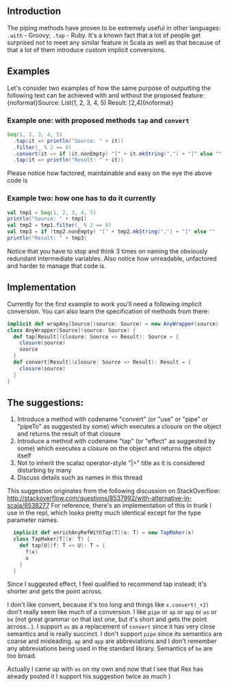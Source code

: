 ## Introduction
The piping methods have proven to be extremely useful in other languages: `.with` - Groovy; `.tap` - Ruby. It's a known fact that a lot of people get surprised not to meet any similar feature in Scala as well as that because of that a lot of them introduce custom implicit conversions.

## Examples
Let's consider two examples of how the same purpose of outputting the following text can be achieved with and without the proposed feature:
{noformat}Source: List(1, 2, 3, 4, 5)
Result: [2,4]{noformat}

### Example one: with proposed methods `tap` and `convert`
```scala
Seq(1, 2, 3, 4, 5)
  .tap(it => println("Source: " + it))
  .filter(_ % 2 == 0)
  .convert(it => if (it.nonEmpty) "[" + it.mkString(",") + "]" else "")
  .tap(it => println("Result: " + it))
```
Please notice how factored, maintainable and easy on the eye the above code is

### Example two: how one has to do it currently
```scala
val tmp1 = Seq(1, 2, 3, 4, 5)
println("Source: " + tmp1)
val tmp2 = tmp1.filter(_ % 2 == 0)
val tmp3 = if (tmp2.nonEmpty) "[" + tmp2.mkString(",") + "]" else ""
println("Result: " + tmp3)
```
Notice that you have to stop and think 3 times on naming the obviously redundant intermediate variables. Also notice how unreadable, unfactored and harder to manage that code is.

## Implementation
Currently for the first example to work you'll need a following implicit conversion. You can also learn the specification of methods from there:
```scala
implicit def wrapAny[Source](source: Source) = new AnyWrapper(source)
class AnyWrapper[Source](source: Source) {
  def tap[Result](closure: Source => Result): Source = {
    closure(source)
    source
  }
  def convert[Result](closure: Source => Result): Result = {
    closure(source)
  }
}
```

## The suggestions:
1. Introduce a method with codename "convert" (or "use" or "pipe" or "pipeTo" as suggested by some) which executes a closure on the object and returns the result of that closure
2. Introduce a method with codename "tap" (or "effect" as suggested by some) which executes a closure on the object and returns the object itself
3. Not to inherit the scalaz operator-style "|>" title as it is considered disturbing by many
4. Discuss details such as names in this thread



This suggestion originates from the following discussion on StackOverflow: http://stackoverflow.com/questions/8537992/with-alternative-in-scala/8538277
For reference, there's an implementation of this in trunk I use in the repl, which looks pretty much identical except for the type parameter names.
```scala
  implicit def enrichAnyRefWithTap[T](x: T) = new TapMaker(x)
  class TapMaker[T](x: T) {
    def tap[U](f: T => U): T = {
      f(x)
      x
    }
  }
```
Since I suggested effect, I feel qualified to recommend tap instead; it's shorter and gets the point across.

I don't like convert, because it's too long and things like `x.convert(_+2)` don't really seem like much of a conversion.  I like `pipe` or `ap` or `app` or `as` or `be` (not great grammar on that last one, but it's short and gets the point across...).
I support `as` as a replacement of `convert` since it has very close semantics and is really succinct. I don't support `pipe` since its semantics are coarse and misleading. `ap` and `app` are abbreviations and I don't remember any abbreviations being used in the standard library. Semantics of `be` are too broad.

Actually I came up with `as` on my own and now that I see that Rex has already posted it I support his suggestion twice as much )
